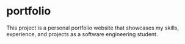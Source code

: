# portfolio
This project is a personal portfolio website that showcases my skills, experience, and projects as a software engineering student.
